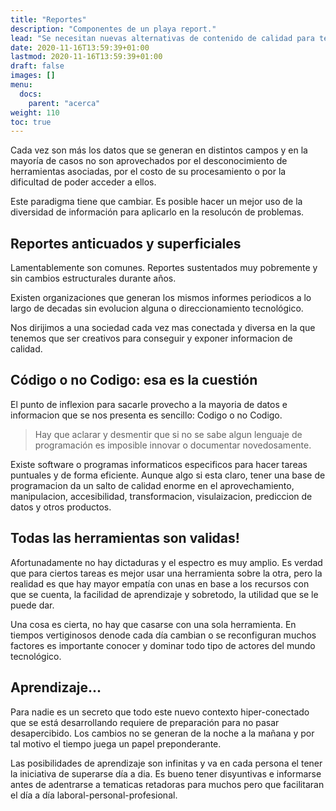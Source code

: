 ```yaml
---
title: "Reportes"
description: "Componentes de un playa report."
lead: "Se necesitan nuevas alternativas de contenido de calidad para tener una radiografia completa de nuestras playas"
date: 2020-11-16T13:59:39+01:00
lastmod: 2020-11-16T13:59:39+01:00
draft: false
images: []
menu:
  docs:
    parent: "acerca"
weight: 110
toc: true
---
```


Cada vez son más los datos que se generan en distintos campos y en la mayoría de casos no son aprovechados por el desconocimiento de herramientas asociadas, por el costo de su procesamiento o por la dificultad de poder acceder a ellos.

Este paradigma tiene que cambiar. Es posible hacer un mejor uso de la diversidad de información para aplicarlo en la resolucón de problemas.

## Reportes anticuados y superficiales

Lamentablemente son comunes. Reportes sustentados muy pobremente y sin cambios estructurales durante años. 

Existen organizaciones que generan los mismos informes periodicos a lo largo de decadas sin evolucion alguna o direccionamiento tecnológico.

Nos dirijimos a una sociedad cada vez mas conectada y diversa en la que tenemos que ser creativos para conseguir y exponer informacion de calidad.

## Código o no Codigo: esa es la cuestión

El punto de inflexion para sacarle provecho a la mayoria de datos e informacion que se nos presenta es sencillo: Codigo o no Codigo.

>Hay que aclarar y desmentir que si no se sabe algun lenguaje de programación es imposible innovar o documentar novedosamente. 

Existe software o programas informaticos especificos para hacer tareas puntuales y de forma eficiente. Aunque algo si esta claro, tener una base de programacion da un salto de calidad enorme en el aprovechamiento, manipulacion, accesibilidad, transformacion, visulaizacion, prediccion de datos y otros productos.

## Todas las herramientas son validas!

Afortunadamente no hay dictaduras y el espectro es muy amplio. Es verdad que para ciertos tareas es mejor usar una herramienta sobre la otra, pero la realidad es que hay mayor empatía con unas en base a los recursos con que se cuenta, la facilidad de aprendizaje y sobretodo, la utilidad que se le puede dar.

Una cosa es cierta, no hay que casarse con una sola herramienta. En tiempos vertiginosos denode cada día cambian o se reconfiguran muchos factores es importante conocer y dominar todo tipo de actores del mundo tecnológico.

## Aprendizaje...

Para nadie es un secreto que todo este nuevo contexto hiper-conectado que se está desarrollando requiere de preparación para no pasar desapercibido. Los cambios no se generan de la noche a la mañana y por tal motivo el tiempo juega un papel preponderante.

Las posibilidades de aprendizaje son infinitas y va en cada persona el tener la iniciativa de superarse día a dia. Es bueno tener disyuntivas e informarse antes de adentrarse a tematicas retadoras para muchos pero que facilitaran el día a día laboral-personal-profesional. 




